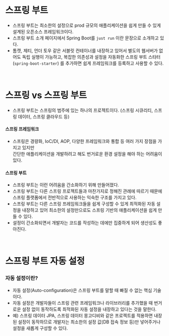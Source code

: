 # 스프링 부트 
* 스프링 부트는 최소한의 설정으로 prod 규모의 애플리케이션을 쉽게 만들 수 있게 설계된 오픈소스 프레임워크이다. 
* 스프링 부트 소개 페이지에서 Spring Boot를 `just run` 이란 문장으로 소개하고 있다. 
* 톰캣, 제티, 언더 토우 같은 서블릿 컨테이너를 내장하고 있어서 별도의 웹서버가 없어도 독립 실행이 가능하고, 
  복잡한 의존성과 설정을 자동화한 스프링 부트 스타터(`spring-boot-starter`) 를 추가하면 쉽게 프레임워크를 등록하고 사용할 수 있다.  

<br />

# 스프링 vs 스프링 부트 
* 스프링 부트는 스프링의 범주에 있는 하나의 프로젝트이다. (스프링 시큐리티, 스프링 데이터, 스프링 클라우드 등)


#### 스프링 프레임워크 
* 스프링은 경량화, IoC/DI, AOP, 다양한 프레임워크와 통합 등 여러 가지 장점을 가지고 있지만  
  간단한 애플리케이션을 개발하려고 해도 번거로운 환경 설정을 해야 하는 어려움이 있다. 

#### 스프링 부트 
* 스프링 부트는 이런 어려움을 간소화하기 위해 만들어졌다. 
* 스프링 부트는 다른 스프링 프로젝트들과 마찬가지로 정해진 관례에 따르기 때문에 스프링 플랫폼에서 전반적으로 사용하는 익숙한 구조를 가지고 있다. 
* 스프링 부트는 다른 스프링 프레임워크들을 쉽게 구성할 수 있게 최적화된 자동 설정을 내장하고 있어 최소한의 설정만으로도 스프링 기반의 애플리케이션을 쉽게 만들 수 있다. 
* 설정이 간소화되면서 개발자는 코드를 작성하는 데에만 집중하게 되어 생산성도 좋아진다. 

<br />

# 스프링 부트 자동 설정 

### 자동 설정이란?
* 자동 설정(Auto-configuration)은 스프링 부트를 말할 때 빠질 수 없는 핵심 기술이다.   
* 자동 설정은 개발자들이 스프링 관련 프레임워크나 라이브러리를 추가했을 때 번거로운 설정 없이 동작하도록 최적화된 자동 설정을 내장하고 있다는 것을 말한다. 
* 예) 스프링 데이터 JPA, 스프링 데이터 몽고디비와 같은 프로젝트를 적용하면 내장된 설정이 동작하므로 개발자는 최소한의 설정 값(DB 접속 정보 등)만 넣어주거나 설정을 새롭게 구성할 수 있다.   


